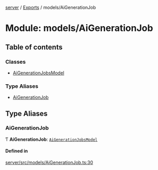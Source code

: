 [server](../README.md) / [Exports](../modules.md) / models/AiGenerationJob

# Module: models/AiGenerationJob

## Table of contents

### Classes

- [AiGenerationJobsModel](../classes/models_AiGenerationJob.AiGenerationJobsModel.md)

### Type Aliases

- [AiGenerationJob](models_AiGenerationJob.md#aigenerationjob)

## Type Aliases

### AiGenerationJob

Ƭ **AiGenerationJob**: [`AiGenerationJobsModel`](../classes/models_AiGenerationJob.AiGenerationJobsModel.md)

#### Defined in

[server/src/models/AiGenerationJob.ts:30](https://github.com/niklas-joh/french-learning-platform/blob/df287cd90d2fc20ebbe1da4bb7d2c97b195a5de7/server/src/models/AiGenerationJob.ts#L30)
